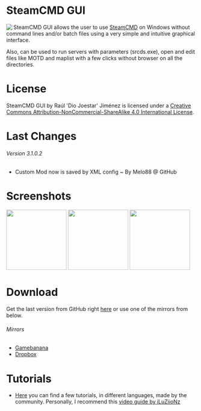 SteamCMD GUI
============
<img align="left" src="/Media/Logo_SteamCMDGUI.png" />
SteamCMD GUI allows the user to use <a href="https://developer.valvesoftware.com/wiki/SteamCMD">SteamCMD</a> on Windows without command lines and/or batch files using a very simple and intuitive graphical interface.

Also, can be used to run servers with parameters (srcds.exe), open and edit files like MOTD and maplist with a few clicks without browser on all the directories.

License
============
SteamCMD GUI by Raúl 'Dio Joestar' Jiménez is licensed under a [Creative Commons Attribution-NonCommercial-ShareAlike 4.0 International License](http://creativecommons.org/licenses/by-nc-sa/4.0/deed.en).

Last Changes
============
###### Version 3.1.0.2
* Custom Mod now is saved by XML config ~ By Melo88 @ GitHub

Screenshots
============
<img width="160" src="/Media/Screenshots/install_tab.png" />
<img width="160" src="/Media/Screenshots/run_tab.png" />
<img width="160" src="/Media/Screenshots/console_tab.png" />

Download
============
Get the last version from GitHub right [here](https://github.com/DioJoestar/SteamCMD-GUI/releases/latest) or use one of the mirrors from below.

###### Mirrors
* [Gamebanana](http://steam.gamebanana.com/tools/5560)
* [Dropbox](https://dl.dropboxusercontent.com/u/12664902/SteamCMD%20GUI.zip)

Tutorials
============
* [Here](/Documentation/Authors.txt) you can find a few tutorials, in different languages, made by the community. Personally, I recommend this [video guide by iLuZiioNz](https://www.youtube.com/watch?v=ZLY76YVFKqk)
